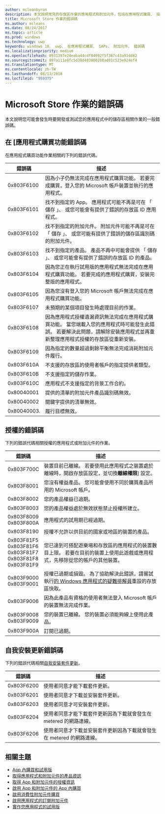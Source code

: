 ```yaml
---
author: mcleanbyron
description: 本文說明常見的存放區作業的應用程式和附加元件，包括在應用程式購買、 授權、 及自行安裝應用程式更新的錯誤碼。
title: Microsoft Store 作業的錯誤碼
ms.author: mcleans
ms.date: 08/24/2017
ms.topic: article
ms.prod: windows
ms.technology: uwp
keywords: windows 10、 uwp、 在應用程式購買、 IAPs、 附加元件、 錯誤碼
ms.localizationpriority: medium
ms.openlocfilehash: 0931397e24eaba44cdf04092f5f367c43a91dd82
ms.sourcegitcommit: 897a111e8fc5d38d483800288ad01c523e924ef4
ms.translationtype: MT
ms.contentlocale: zh-TW
ms.lasthandoff: 08/13/2018
ms.locfileid: "959375"
---
```

# <a name="error-codes-for-store-operations"></a>Microsoft Store 作業的錯誤碼

<!-- confirm whether symbolic names are defined for app developers, or do they just handle direct error code values -->

本文說明您可能會發生時要開發或測試您的應用程式中的儲存區相關作業的一般錯誤碼。

## <a name="in-app-purchase-error-codes"></a>在 [應用程式購買功能錯誤碼

在應用程式購買功能作業相關的下列的錯誤代碼。

|  錯誤碼  |  描述  |
|--------------|---------------|
| 0x803F6100   | 因為小子仍無法完成在應用程式購買功能。 若要完成購買，登入您的 Microsoft 帳戶裝置並執行的應用程式。               |
| 0x803F6101   | 找不到指定的 App。 應用程式可能不再是可在 「 儲存 」、 或您可能會有提供了錯誤的存放區 ID 應用程式。     |
| 0x803F6102   | 找不到指定的附加元件。 附加元件可能不再是可在 「 儲存 」、 或您可能有提供了錯誤的儲存區識別碼的附加元件。                                               |
| 0x803F6103   | 找不到指定的產品。 產品不再中可能會提供 「 儲存 」、 或您可能會有提供了錯誤的存放區 ID 的產品。                                          |
| 0x803F6104   | 因為您正在執行試用版的應用程式無法完成在應用程式購買功能。 若要完成的應用程式購買，安裝完整版的應用程式。               |
| 0x803F6105   | 因為您沒有登入您的 Microsoft 帳戶無法完成在應用程式購買功能。                                              |
| 0x803F6107   | 未預期的某個項目發生時處理目前的作業。                                             |
| 0x803F6108   | 因為應用程式授權遺漏資訊無法完成在應用程式購買功能。 當您端載入您的應用程式時可能發生此錯誤。 若要解決此問題，請解除安裝應用程式並再重新整理應用程式授權的存放區從重新安裝。                                          |
| 0x803F6109   | 因為指定的數量超過剩餘平衡無法完成消耗附加元件履行。        |
| 0x803F610A   | 不支援的存放區的使用者帳戶的指定提供者類型。                                            |
| 0x803F610B   | 不支援指定的儲存作業。                                             |
| 0x803F610C   | 應用程式不支援指定的背景工作合約。                                             |
| 0x80040001   | 提供的清單的附加元件產品識別碼無效。                        |
| 0x80040002   | 關鍵字提供的清單無效。                   |
| 0x80040003.   | 履行目標無效。                       |

## <a name="licensing-error-codes"></a>授權的錯誤碼

下列的錯誤代碼相關授權的應用程式或附加元件的作業。

|  錯誤碼  |  描述  |
|--------------|---------------|
| 0x803F700C   | 裝置目前已離線。 若要使用此應用程式之裝置處於離線時，開啟存放區設定，並切換**離線權限**] 設定。            |
| 0x803F8001   | 您沒有權益產品。 您可能會使用不同於購買產品所用的 Microsoft 帳戶。           |
| 0x803F8002   | 您的產品權益已過期。           |
| 0x803F8003   | 您的產品權益處於無效狀態禁止授權所建立。   |
| 0x803F8009<br/>0x803F800A   | 應用程式的試用期已經過期。   |
| 0x803F8190   |  授權不允許以供目前的國家或地區的裝置的產品。  |
| 0x803F81F5<br/>0x803F81F6<br/>0x803F81F7<br/>0x803F81F8<br/>0x803F81F9   |  您已達到可搭配遊樂場和存放區的應用程式的裝置數目上限。 若要在目前的裝置上使用此遊戲或應用程式，先移除從您的帳戶的其他裝置。  |
| 0x803F9000<br/>0x803F9001    |  授權已過期或損毀。 為了協助解決此錯誤，請嘗試執行[的 Windows 應用程式的疑難排解員](https://support.microsoft.com/help/4027498/windows-run-the-troubleshooter-for-windows-apps)重設的存放區快取。     |
| 0x803F9006    |  因為此產品有資格的使用者無法登入 Microsoft 帳戶的裝置無法完成作業。            |
| 0x803F9008<br/>0x803F9009    |  您的裝置已離線。 您的裝置必須能夠線上使用此產品。            |
| 0x803F900A    |  訂閱已過期。            |


## <a name="self-install-update-error-codes"></a>自我安裝更新錯誤碼

下列的錯誤代碼相關[自我安裝套件更新](../packaging/self-install-package-updates.md)。

|  錯誤碼  |  描述  |
|--------------|---------------|
| 0x803F6200   | 使用者同意才能下載套件更新。               |
| 0x803F6201   | 使用者同意才下載並安裝套件更新。                                                  |
| 0x803F6203   | 使用者同意才可安裝套件更新。                                         |
| 0x803F6204   | 使用者同意才能下載套件更新因為下載就會發生在 metered 的網路連線。                                             |
| 0x803F6206   | 使用者同意才下載並安裝套件更新因為下載就會發生在 metered 的網路連線。     |


## <a name="related-topics"></a>相關主題

* [App 內購買和試用版](in-app-purchases-and-trials.md)
* [取得應用程式和附加元件的產品資訊](get-product-info-for-apps-and-add-ons.md)
* [取得 App 和附加元件的授權資訊](get-license-info-for-apps-and-add-ons.md)
* [啟用 App 和附加元件的 App 內購買](enable-in-app-purchases-of-apps-and-add-ons.md)
* [啟用消費性附加元件購買](enable-consumable-add-on-purchases.md)
* [啟用應用程式的訂閱附加元件](enable-subscription-add-ons-for-your-app.md)
* [實作您應用程式的試用版](implement-a-trial-version-of-your-app.md)
